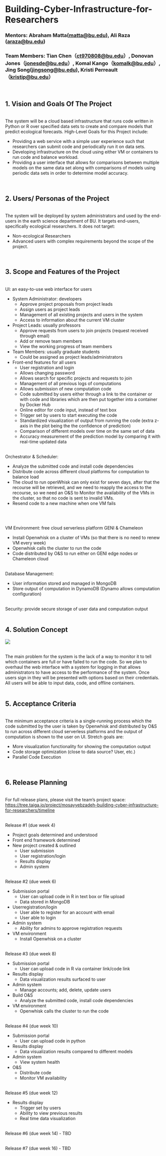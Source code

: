 # Building-Cyber-Infrastructure-for-Researchers

### Mentors: Abraham Matta(matta@bu.edu), Ali Raza (araza@bu.edu)

### Team Members: Tian Chen（ct970808@bu.edu）, Donovan Jones（jonesde@bu.edu）, Komal Kango（komalk@bu.edu）, Jing Song(jingsong@bu.edu), Kristi Perreault（kristip@bu.edu） 
   <br/>	

## 1.  Vision and Goals Of The Project

<br/> The system will be a cloud based infrastructure that runs code written in Python or R over specified data sets to create and             compare models that predict ecological forecasts. High-Level Goals for this Project include:

   -   Providing a web service with a simple user experience such that researchers can submit code and periodically run it on data sets.
   -   Developing infrastructure on the cloud using either VM or containers to run code and balance workload.
   -   Providing a user interface that allows for comparisons between multiple models on the same data set along with comparisons of            models using periodic data sets in order to determine model accuracy.
   <br/>

## 2.  Users/ Personas of the Project 
<br/> The system will be deployed by system administrators and used by the end-users in the earth science department of BU. It targets end-users, specifically ecological       researchers. It does not target:

   -   Non-ecological Researchers
   -   Advanced users with complex requirements beyond the scope of the project.
   <br/>

## 3.  Scope and Features of the Project
<br/> UI: an easy-to-use web interface for users
   -   System Administrator: developers
        -   Approve project proposals from project leads
        -   Assign users as project leads
        -   Management of all existing projects and users in the system
        -   Access to information about the current VM cluster
   -   Project Leads: usually professors
        -   Approve requests from users to join projects (request received through email)
        -   Add or remove team members
        -   View the working progress of team members
   -   Team Members: usually graduate students
        -   Could be assigned as project leads/administrators
   -  Front-end features for all users
        -   User registration and login
        -   Allows changing password
        -   Allows search for specific projects and requests to join
        -   Management of all previous logs of computations
        -   Allows submission of new computation code
        -   Code submitted by users either through a link to the container or with code and libraries which are then put together into a container by Docker Hub
        -   Online editor for code input, instead of text box
        -   Trigger set by users to start executing the code
        -   Standardized visualization of output from running the code (extra z-axis in the plot being the the confidence of prediction)
        -   Comparison of different models over time on the same set of data
        -   Accuracy measurement of the prediction model by comparing it with real-time updated data 
    <br/>
    
<br/> Orchestrator & Scheduler:
   -   Analyze the submitted code and install code dependencies
   -   Distribute code across different cloud platforms for computation to balance load
   -   The cloud to run openWhisk can only exist for seven days, after that the recourse will be retrieved, and we need to reapply the access to the recourse, so we need an O&S to Monitor the availability of the VMs in the cluster, so that no code is sent to invalid VMs. 
   -   Resend code to a new machine when one VM fails
   <br/>

<br/> VM Environment: free cloud serverless platform GENI & Chameleon
   -   Install Openwhisk on a cluster of VMs (so that there is no need to renew VM every week)
   -   Openwhisk calls the cluster to run the code
   -   Code distributed by O&S to run either on GENI edge nodes or Chameleon cloud
    <br/>
    
<br/> Database Management: 
   -   User information stored and managed in MongoDB
   -   Store output of computation in DynamoDB (Dynamo allows computation configuration)

<br/> Security: provide secure storage of user data and computation output
<br/>
<br/>

## 4.  Solution Concept
<img src="https://github.com/BU-CLOUD-S20/Building-Cyber-Infrastructure-for-Researchers/blob/master/solution%20concept.PNG"><br/>

<br/> The main problem for the system is the lack of a way to monitor it to tell which containers are full or have failed to run the           code. So we plan to overhaul the web interface with a system for logging in that allows administrators to have access to the             performance of the system. Once users sign in they will be presented with options based on their credentials. All users will be         able to input data, code, and offline containers.
<br/>
<br/>
    
## 5.  Acceptance Criteria
<br/> The minimum acceptance criteria is a single-running process which the code submitted by the user is taken by Openwhisk and               distributed by O&S to run across different cloud serverless platforms and the output of computation is shown to the user on UI.         Stretch goals are:

   -   More visualization functionality for showing the computation output
   -   Code storage optimization (close to data source? User, etc.)
   -   Parallel Code Execution
   <br/>

## 6.  Release Planning
<br/> For full release plans, please visit the team’s project space:
      https://tree.taiga.io/project/mosayyebzadeh-building-cyber-infrastructure-for-researchers/timeline

<br/> Release \#1 (due week 4) 
   -   Project goals determined and understood 
   -   Front end framework determined 
   -   New project created & outlined 
        -   User submission 
        -   User registration/login 
        -   Results display 
        -   Admin system

<br/> Release \#2 (due week 6) 
   -   Submission portal 
        -   User can upload code in R in text box or file upload 
        -   Data stored in MongoDB 
   -   Userregistration/login 
        -   User able to register for an account with email
        -   User able to login 
   -   Admin system 
        -   Ability for admins to approve registration requests 
   -   VM environment 
        -   Install Openwhisk on a cluster

<br/> Release \#3 (due week 8) 
   -   Submission portal
        -   User can upload code in R via container link/code link 
   -   Results display 
        -   Data visualization results surfaced to user
   -   Admin system
        -   Manage accounts; add, delete, update users
   -   Build O&S
        -   Analyze the submitted code, install code dependencies
   -   VM environment
        -   Openwhisk calls the cluster to run the code

<br/> Release \#4 (due week 10)
   -   Submission portal
        -   User can upload code in python
   -   Results display
        -   Data visualization results compared to different models
   -   Admin system
        -   View system health
   -   O&S
        -   Distribute code
        -   Monitor VM availability

<br/> Release \#5 (due week 12)
   -   Results display
        -   Trigger set by users
        -   Ability to view previous results
        -   Real time data visualization

<br/> Release \#6 (due week 14) - TBD

<br/> Release \#7 (due week 16) - TBD
